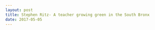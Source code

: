 ```yaml
---
layout: post
title: Stephen Ritz- A teacher growing green in the South Bronx
date: 2017-05-05
---
```


